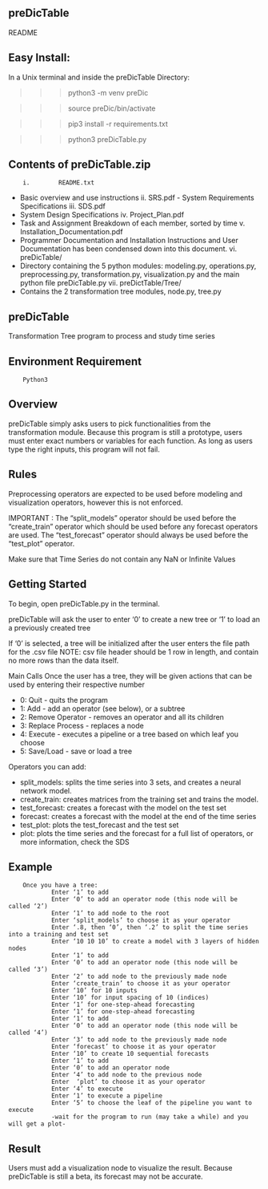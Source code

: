 preDicTable
------------
README

Easy Install:
-------------
In a Unix terminal and inside the preDicTable Directory: 

>>> python3 -m venv preDic

>>> source preDic/bin/activate 

>>> pip3 install -r requirements.txt 

>>> python3 preDicTable.py


Contents of preDicTable.zip
---------------------------
        i.        README.txt
- Basic overview and use instructions
        ii.        SRS.pdf
                        - System Requirements Specifications
        iii.         SDS.pdf
- System Design Specifications
        iv.         Project_Plan.pdf
- Task and Assignment Breakdown of each member, sorted by time
        v.         Installation_Documentation.pdf
- Programmer Documentation and Installation Instructions and User Documentation has been condensed down into this document.
        vi.         preDicTable/
- Directory containing the 5 python modules: modeling.py, operations.py, preprocessing.py, transformation.py, visualization.py
and the main python file preDicTable.py
        vii.        preDictTable/Tree/
- Contains the 2 transformation tree modules, node.py, tree.py


preDicTable
------------
Transformation Tree program to process and study time series


Environment Requirement
-----------------------
        Python3


Overview
---------
preDicTable simply asks users to pick functionalities from the transformation module. Because this program is still a prototype, users must enter exact numbers or variables for each function. As long as users type the right inputs, this program will not fail.

Rules
-----
Preprocessing operators are expected to be used before modeling and visualization operators, however this is not enforced.


IMPORTANT : The “split_models” operator should be used before the “create_train” operator which should be used before any forecast operators are used. 
The “test_forecast” operator should always be used before the “test_plot” operator.


Make sure that Time Series do not contain any NaN or Infinite Values


Getting Started
---------------
To begin, open preDicTable.py in the terminal.


preDicTable will ask the user to enter ‘0’ to create a new tree or ‘1’ to load an a previously created tree


If ‘0’ is selected, a tree will be initialized after the user enters the file path for the .csv file
NOTE: csv file header should be 1 row in length, and contain no more rows than the data itself.


Main Calls
Once the user has a tree, they will be given actions that can be used by entering their respective number
* 0: Quit - quits the program
* 1: Add - add an operator (see below), or a subtree
* 2: Remove Operator - removes an operator and all its children
* 3: Replace Process - replaces a node
* 4: Execute - executes a pipeline or a tree based on which leaf you choose
* 5: Save/Load - save or load a tree


Operators you can add:
* split_models: splits the time series into 3 sets, and creates a neural network model.
* create_train: creates matrices from the training set and trains the model.
* test_forecast: creates a forecast with the model on the test set
* forecast: creates a forecast with the model at the end of the time series
* test_plot: plots the test_forecast and the test set
* plot: plots the time series and the forecast
for a full list of operators, or more information, check the SDS


Example
--------
        Once you have a tree:
                Enter ‘1’ to add
                Enter ‘0’ to add an operator node (this node will be called ‘2’)
                Enter ‘1’ to add node to the root
                Enter ‘split_models’ to choose it as your operator
                Enter ‘.8, then ‘0’, then ‘.2’ to split the time series into a training and test set
                Enter ‘10 10 10’ to create a model with 3 layers of hidden nodes
                Enter ‘1’ to add
                Enter ‘0’ to add an operator node (this node will be called ‘3’)
                Enter ‘2’ to add node to the previously made node
                Enter ‘create_train’ to choose it as your operator
                Enter ‘10’ for 10 inputs
                Enter ‘10’ for input spacing of 10 (indices)
                Enter ‘1’ for one-step-ahead forecasting
                Enter ‘1’ for one-step-ahead forecasting
                Enter ‘1’ to add 
                Enter ‘0’ to add an operator node (this node will be called ‘4’)
                Enter ‘3’ to add node to the previously made node
                Enter ‘forecast’ to choose it as your operator
                Enter ‘10’ to create 10 sequential forecasts
                Enter ‘1’ to add
                Enter ‘0’ to add an operator node
                Enter ‘4’ to add node to the previous node
                Enter  ‘plot’ to choose it as your operator
                Enter ‘4’ to execute
                Enter ‘1’ to execute a pipeline
                Enter ‘5’ to choose the leaf of the pipeline you want to execute
                -wait for the program to run (may take a while) and you will get a plot-


Result
------
Users must add a visualization node to visualize the result. Because preDicTable is still a beta, its forecast may not be accurate.
